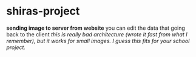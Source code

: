 # shiras-project
**sending image to server from website**
you can edit the data that going back to the client
*this is really bad architecture (wrote it fast from what I remember), but it works for small images. I guess this fits for your school project.*
